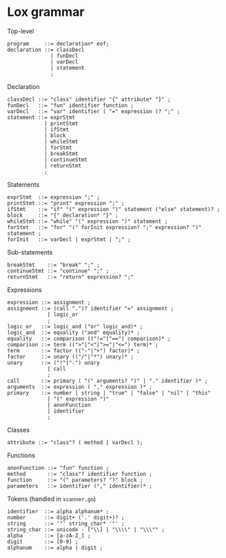 # Lox grammar

Top-level

    program     ::= declaration* eof;
    declaration ::= classDecl
                  | funDecl
                  | varDecl
                  | statement
                  ;

Declaration
    
    classDecl ::= "class" identifier "{" attribute* "}" ;
    funDecl   ::= "fun" identifier function ;
    varDecl   ::= "var" identifier ( "=" expression )? ";" ;
    statement ::= exprStmt
                | printStmt
                | ifStmt
                | block
                | whileStmt
                | forStmt
                | breakStmt
                | continueStmt
                | returnStmt
                ;

Statements

    exprStmt  ::= expression ";" ;
    printStmt ::= "print" expression ";" ;
    ifStmt    ::= "if" "(" expression ")" statement ("else" statement)? ;
    block     ::= "{" declaration* "}" ;
    whileStmt ::= "while" "(" expression ")" statement ;
    forStmt   ::= "for" "(" forInit expression? ";" expression? ")" statement ;
    forInit   ::= varDecl | exprStmt | ";" ;

Sub-statements

    breakStmt    ::= "break" ";" ;
    continueStmt ::= "continue" ";" ;
    returnStmt   ::= "return" expression? ";"

Expressions

    expression ::= assignment ;
    assignment ::= (call ".")? identifier "=" assignment ;
                 | logic_or
                 ;
    logic_or   ::= logic_and ("or" logic_and)* ;
    logic_and  ::= equality ("and" equality)* ;
    equality   ::= comparison (("!="|"==") comparison)* ;
    comparison ::= term ((">"|"<"|">="|"<=") term)* ;
    term       ::= factor (("-"|"+") factor)* ;
    factor     ::= unary (("/"|"*") unary)* ;
    unary      ::= ("!"|"-") unary
                 | call
                 ;
    call       ::= primary ( "(" arguments? ")" | "." identifier )* ;
    arguments  ::= expression ( "," expression )* ;
    primary    ::= number | string | "true" | "false" | "nil" | "this"
                 | "(" expression ")"
                 | anonFunction
                 | identifier
                 ;

Classes

    attribute ::= "class"? ( method | varDecl );

Functions

    anonFunction ::= "fun" function ;
    method       ::= "class"? identifier function ;
    function     ::= "(" parameters? ")" block ;
    parameters   ::= identifier ("," identifier)* ;


Tokens (handled in `scanner.go`)

    identifier  ::= alpha alphanum* ;
    number      ::= digit+ ('.' digit+)? ;
    string      ::= '"' string_char* '"' ;
    string_char ::= unicode - ["\\] | "\\\\" | "\\\"" ;
    alpha       ::= [a-zA-Z_] ;
    digit       ::= [0-9] ;
    alphanum    ::= alpha | digit ;

